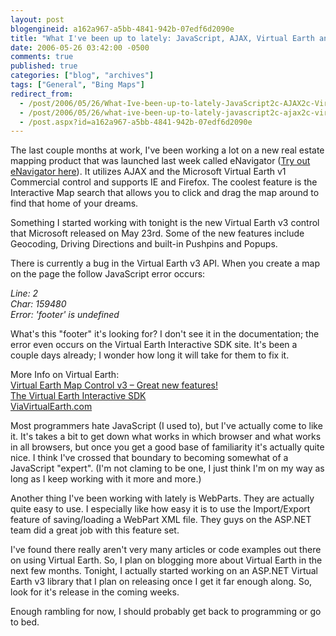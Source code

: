 ```yaml
---
layout: post
blogengineid: a162a967-a5bb-4841-942b-07edf6d2090e
title: "What I've been up to lately: JavaScript, AJAX, Virtual Earth and WebParts"
date: 2006-05-26 03:42:00 -0500
comments: true
published: true
categories: ["blog", "archives"]
tags: ["General", "Bing Maps"]
redirect_from: 
  - /post/2006/05/26/What-Ive-been-up-to-lately-JavaScript2c-AJAX2c-Virtual-Earth-and-WebParts
  - /post/2006/05/26/what-ive-been-up-to-lately-javascript2c-ajax2c-virtual-earth-and-webparts
  - /post.aspx?id=a162a967-a5bb-4841-942b-07edf6d2090e
---
```

<!-- more -->


The last couple months at work, I&#39;ve been working a lot on a new real estate mapping product that was launched last week called eNavigator (<a href="http://thinkrealtygroup.com/">Try out eNavigator here</a>). It utilizes AJAX and the Microsoft Virtual Earth v1 Commercial control and supports IE and Firefox. The coolest feature is the Interactive Map search that allows you to click and drag the map around to find that home of your dreams.



Something I started working with tonight is the new Virtual Earth v3 control that Microsoft released on May 23rd. Some of the new features include Geocoding, Driving Directions and built-in Pushpins and Popups.



There is currently a bug in the Virtual Earth v3 API. When you create a map on the page the follow JavaScript error occurs:



*Line: 2<br />
Char: 159480<br />
Error: &#39;footer&#39; is undefined*



What&#39;s this &quot;footer&quot; it&#39;s looking for? I don&#39;t see it in the documentation; the error even occurs on the Virtual Earth Interactive SDK site. It&#39;s been a couple days already; I wonder how long it will take for them to fix it.



More Info on Virtual Earth:<br />
<a id="bp___v___r___postlist___EntryItems__ctl0_PostTitle" href="http://blogs.msdn.com/virtualearth/archive/2006/05/23/596729.aspx">Virtual Earth Map Control v3 &ndash; Great new features!</a><br />
<a href="http://dev.live.com/virtualearth/sdk/">The Virtual Earth Interactive SDK</a><br />
<a href="http://viavirtualearth.com/">ViaVirtualEarth.com</a>



Most programmers hate JavaScript (I used to), but I&#39;ve actually come to like it. It&#39;s takes a bit to get down what works in which browser and what works in all browsers, but once you get a good base of familiarity it&#39;s actually quite nice. I think I&#39;ve crossed that boundary to becoming somewhat of a JavaScript &quot;expert&quot;. (I&#39;m not claming to be one, I just think I&#39;m on my way as long as I keep working with it more and more.)



Another thing I&#39;ve been working with lately is WebParts. They are actually quite easy to use. I especially like how easy it is to use the Import/Export feature of saving/loading a WebPart XML file. They guys on the ASP.NET team did a great job with this feature set.



I&#39;ve found there really aren&#39;t very many articles or code examples out there on using Virtual Earth. So, I plan on blogging more about Virtual Earth in the next few months. Tonight, I actually started working on an ASP.NET Virtual Earth v3 library that I plan on releasing once I get it far enough along. So, look for it&#39;s release in the coming weeks.



Enough rambling for now, I should probably get back to programming or go to bed.

